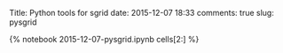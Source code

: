 Title: Python tools for sgrid
date:  2015-12-07 18:33
comments: true
slug: pysgrid

{% notebook 2015-12-07-pysgrid.ipynb cells[2:] %}
